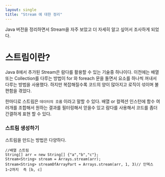 ```yaml
---
layout: single
title: "Stream 에 대한 정리"
---
```


Java 버전을 정리하면서 Stream을 자주 보았고 더 자세히 알고 싶어서 조사하게 되었다.

# 스트림이란?

Java 8에서 추가된 Stream은 람다를 활용할 수 있는 기술중 하나이다. 이전에는 배열 또는 Collection를 다루는 방법이 for 와 foreach 문을 돌면서 요소를 하나씩 꺼내서 다루는 방법을 사용했다. 하지만 복잡해질수록 코드의 양이 많아지고 로직이 섞이며 불편함을 겪었다.

한마디로 스트림은 `데이터의 흐름` 이라고 말할 수 있다. 배열 or 컬렉션 인스턴에 함수 여러개를 조합해서 원하는 결과를 필터링해서 얻을수 있고 람다를 사용해서 코드를 좀더 간결하게 표현 할 수 있다.

### 스트림 생성하기

스트림을 만드는 방법은 다양하다.

```
//배열 스트림
String[] arr = new String[] {"a","b","c"};
Stream<String> stream = Arrays.stream(arr);
Stream<String> streamOfArrayPart = Arrays.stream(arr, 1, 3)// 인덱스 1~2까지  즉 [b, c]
```







